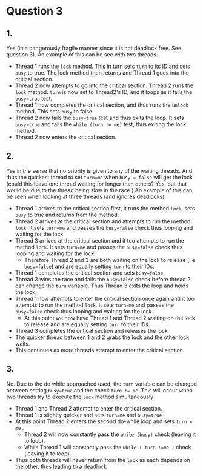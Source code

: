 # Question 3

## 1.

Yes (in a dangerously fragile manner since it is not deadlock free. See question 3). An example of this can be see with two threads.

- Thread 1 runs the `lock` method. This in turn sets `turn` to its ID and sets `busy` to true. The lock method then returns and Thread 1 goes into the critical section.
- Thread 2 now attempts to go into the critical section. Thread 2 runs the `lock` method. `turn` is now set to Thread2's ID, and it loops as it fails the `busy=true` test.
- Thread 1 now completes the critical section, and thus runs the `unlock` method. This sets `busy` to false.
- Thread 2 now fails the `busy=true` test and thus exits the loop. It sets `busy=true` and fails the `while (turn != me)` test, thus exiting the lock method.
- Thread 2 now enters the critical section.

## 2.

Yes in the sense that no priority is given to any of the waiting threads. And thus the quickest thread to set `turn=me` when `busy = false` will get the lock (could this leave one thread waiting for longer than others? Yes, but that would be due to the thread being slow in the race.)
An example of this can be seen when looking at three threads (and ignores deadlocks).

- Thread 1 arrives to the critical section first, it runs the method `lock`, sets `busy` to true and returns from the method.
- Thread 2 arrives at the critical section and attempts to run the method `lock`. It sets `turn=me` and passes the `busy=false` check thus looping and waiting for the lock
- Thread 3 arrives at the critical section and it too attempts to run the method `lock`. It sets `turn=me` and passes the `busy=false` check thus looping and waiting for the lock.
  - Therefore Thread 2 and 3 are both waiting on the lock to release (i.e `busy=false`) and are equally setting `turn` to their IDs.
- Thread 1 completes the critical section and sets `busy=false`
- Thread 3 wins the race and fails the `busy=false` check before thread 2 can change the `turn` variable. Thus Thread 3 exits the loop and holds the lock.
- Thread 1 now attempts to enter the critical section once again and it too attempts to run the method `lock`. It sets `turn=me` and passes the `busy=false` check thus looping and waiting for the lock.
  - At this point we now have Thread 1 and Thread 2 waiting on the lock to release and are equally setting `turn` to their IDs.
- Thread 3 completes the critical section and releases the lock
- The quicker thread between 1 and 2 grabs the lock and the other lock waits.
- This continues as more threads attempt to enter the critical section.

## 3.

No. Due to the do while approached used, the `turn` variable can be changed between setting `busy=true` and the check `turn != me`.
This will occur when two threads try to execute the `lock` method simultaneously

- Thread 1 and Thread 2 attempt to enter the critical section.
- Thread 1 is slighlty quicker and sets `turn=me` and `busy=true`
- At this point Thread 2 enters the second do-while loop and sets `turn = me` .
  - Thread 2 will now constantly pass the `while (busy)` check (leaving it to loop).
  - While Thread 1 will constantly pass the `while ( turn !=me )` check (leaving it to loop).
- Thus both threads will never return from the `lock` as each depends on the other, thus leading to a deadlock
